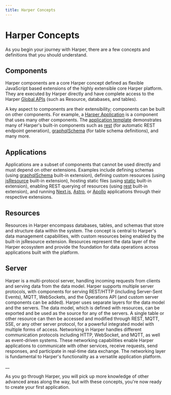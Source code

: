 ```yaml
---
title: Harper Concepts
---
```


# Harper Concepts

As you begin your journey with Harper, there are a few concepts and definitions that you should understand.

## Components

Harper components are a core Harper concept defined as flexible JavaScript based extensions of the highly extensible core Harper platform. They are executed by Harper directly and have complete access to the Harper [Global APIs](../reference/globals) (such as Resource, databases, and tables).

A key aspect to components are their extensibility; components can be built on other components. For example, a [Harper Application](../developers/applications/) is a component that uses many other components. The [application template](https://github.com/HarperDB/application-template) demonstrates many of Harper's built-in components such as [rest](../reference/components/built-in-extensions#rest) (for automatic REST endpoint generation), [graphqlSchema](../reference/components/built-in-extensions#graphqlschema) (for table schema definitions), and many more.

## Applications

Applications are a subset of components that cannot be used directly and must depend on other extensions. Examples include defining schemas (using [graphqlSchema](../reference/components/built-in-extensions#graphqlschema) built-in extension), defining custom resources (using [jsResource](../reference/components/built-in-extensions#jsresource) built-in extension), hosting static files (using [static](../reference/components/built-in-extensions#static) built-in extension), enabling REST querying of resources (using [rest](../reference/components/built-in-extensions#rest) built-in extension), and running [Next.js](https://github.com/HarperDB/nextjs), [Astro](https://github.com/HarperDB/astro), or [Apollo](https://github.com/HarperDB/apollo) applications through their respective extensions.

## Resources

Resources in Harper encompass databases, tables, and schemas that store and structure data within the system. The concept is central to Harper's data management capabilities, with custom resources being enabled by the built-in jsResource extension. Resources represent the data layer of the Harper ecosystem and provide the foundation for data operations across applications built with the platform.

## Server

Harper is a multi-protocol server, handling incoming requests from clients and serving data from the data model. Harper supports multiple server protocols, with components for serving REST/HTTP (including Server-Sent Events), MQTT, WebSockets, and the Operations API (and custom server components can be added). Harper uses separate layers for the data model and the servers. The data model, which is defined with resources, can be exported and be used as the source for any of the servers. A single table or other resource can then be accessed and modified through REST, MQTT, SSE, or any other server protocol, for a powerful integrated model with multiple forms of access.
Networking in Harper handles different communication protocols including HTTP, WebSocket, and MQTT, as well as event-driven systems. These networking capabilities enable Harper applications to communicate with other services, receive requests, send responses, and participate in real-time data exchange. The networking layer is fundamental to Harper's functionality as a versatile application platform.

\_\_

As you go through Harper, you will pick up more knowledge of other advanced areas along the way, but with these concepts, you're now ready to create your first application.
